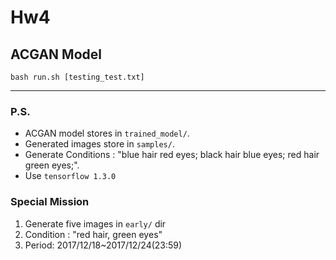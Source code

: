 # Hw4

## ACGAN Model
```
bash run.sh [testing_test.txt]
```

---
### P.S.
* ACGAN model stores in `trained_model/`.<br>
* Generated images store in `samples/`.<br>
* Generate Conditions : "blue hair red eyes; black hair blue eyes; red hair green eyes;".<br>
* Use `tensorflow 1.3.0`<br>

### Special Mission
1. Generate five images in `early/` dir
2. Condition : "red hair, green eyes"
3. Period: 2017/12/18~2017/12/24(23:59)
